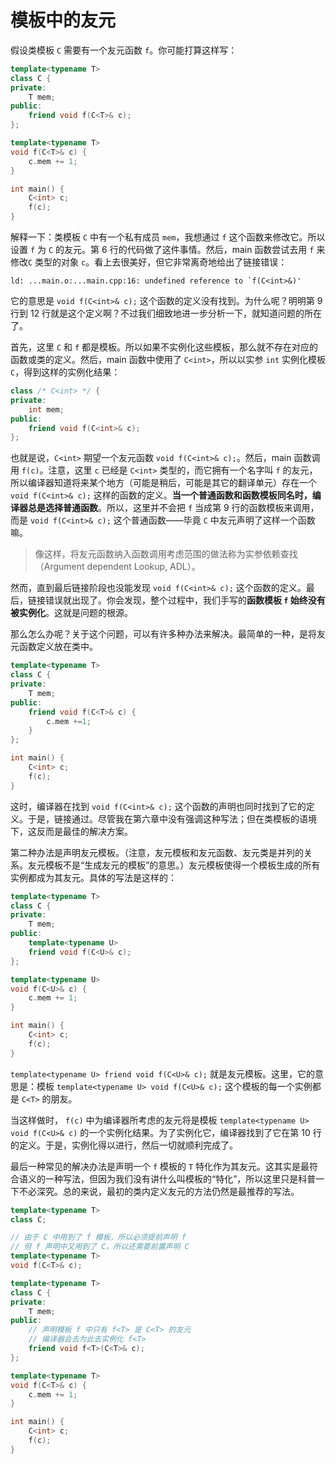 # 模板中的友元

假设类模板 `C` 需要有一个友元函数 `f`。你可能打算这样写：

```cpp
template<typename T>
class C {
private:
    T mem;
public:
    friend void f(C<T>& c);
};

template<typename T>
void f(C<T>& c) {
    c.mem += 1;
}

int main() {
    C<int> c;
    f(c);
}
```

解释一下：类模板 `C` 中有一个私有成员 `mem`，我想通过 `f` 这个函数来修改它。所以设置 `f` 为 `C` 的友元。第 6 行的代码做了这件事情。然后，main 函数尝试去用 `f` 来修改`C` 类型的对象 `c`。看上去很美好，但它非常离奇地给出了链接错误：
```
ld: ...main.o:...main.cpp:16: undefined reference to `f(C<int>&)'
```
它的意思是 `void f(C<int>& c);` 这个函数的定义没有找到。为什么呢？明明第 9 行到 12 行就是这个定义啊？不过我们细致地进一步分析一下，就知道问题的所在了。

首先，这里 `C` 和 `f` 都是模板。所以如果不实例化这些模板，那么就不存在对应的函数或类的定义。然后，main 函数中使用了 `C<int>`，所以以实参 `int` 实例化模板 `C`，得到这样的实例化结果：
```cpp
class /* C<int> */ {
private:
    int mem;
public:
    friend void f(C<int>& c);
};
```

也就是说，`C<int>` 期望一个友元函数 `void f(C<int>& c);`。然后，main 函数调用 `f(c)`。注意，这里 `c` 已经是 `C<int>` 类型的，而它拥有一个名字叫 `f` 的友元，所以编译器知道将来某个地方（可能是稍后，可能是其它的翻译单元）存在一个 `void f(C<int>& c);` 这样的函数的定义。**当一个普通函数和函数模板同名时，编译器总是选择普通函数**。所以，这里并不会把 `f` 当成第 9 行的函数模板来调用，而是 `void f(C<int>& c);` 这个普通函数——毕竟 `C` 中友元声明了这样一个函数嘛。

> 像这样，将友元函数纳入函数调用考虑范围的做法称为实参依赖查找（Argument dependent Lookup, ADL）。

然而，直到最后链接阶段也没能发现 `void f(C<int>& c);` 这个函数的定义。最后，链接错误就出现了。你会发现，整个过程中，我们手写的**函数模板 `f` 始终没有被实例化**。这就是问题的根源。

那么怎么办呢？关于这个问题，可以有许多种办法来解决。最简单的一种，是将友元函数定义放在类中。
```cpp codemo(show)
template<typename T>
class C {
private:
    T mem;
public:
    friend void f(C<T>& c) {
        c.mem +=1;
    }
};

int main() {
    C<int> c;
    f(c);
}
```

这时，编译器在找到 `void f(C<int>& c);` 这个函数的声明也同时找到了它的定义。于是，链接通过。尽管我在第六章中没有强调这种写法；但在类模板的语境下，这反而是最佳的解决方案。

第二种办法是声明友元模板。（注意，友元模板和友元函数、友元类是并列的关系。友元模板不是“生成友元的模板”的意思。）友元模板使得一个模板生成的所有实例都成为其友元。具体的写法是这样的：
```cpp codemo(show)
template<typename T>
class C {
private:
    T mem;
public:
    template<typename U>
    friend void f(C<U>& c);
};

template<typename U>
void f(C<U>& c) {
    c.mem += 1;
}

int main() {
    C<int> c;
    f(c);
}
```

`template<typename U> friend void f(C<U>& c);` 就是友元模板。这里，它的意思是：模板 `template<typename U> void f(C<U>& c);` 这个模板的每一个实例都是 `C<T>` 的朋友。

当这样做时， `f(c)` 中为编译器所考虑的友元将是模板 `template<typename U> void f(C<U>& c)` 的一个实例化结果。为了实例化它，编译器找到了它在第 10 行的定义。于是，实例化得以进行，然后一切就顺利完成了。

最后一种常见的解决办法是声明一个 `f` 模板的 `T` 特化作为其友元。这其实是最符合语义的一种写法，但因为我们没有讲什么叫模板的“特化”，所以这里只是科普一下不必深究。总的来说，最初的类内定义友元的方法仍然是最推荐的写法。

```cpp codemo(show)
template<typename T>
class C;

// 由于 C 中用到了 f 模板，所以必须提前声明 f
// 但 f 声明中又用到了 C，所以还需要前置声明 C
template<typename T>
void f(C<T>& c);

template<typename T>
class C {
private:
    T mem;
public:
    // 声明模板 f 中只有 f<T> 是 C<T> 的友元
    // 编译器会去为此去实例化 f<T>
    friend void f<T>(C<T>& c);
};

template<typename T>
void f(C<T>& c) {
    c.mem += 1;
}

int main() {
    C<int> c;
    f(c);
}
```

